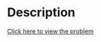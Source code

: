 # Description
[Click here to view the problem](https://www.hackerrank.com/challenges/two-pluses/problem)
